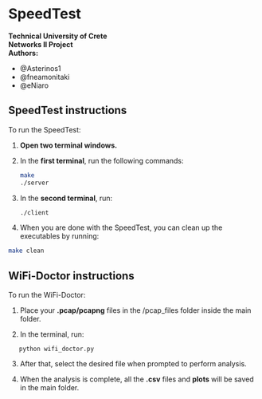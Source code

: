 # SpeedTest
**Technical University of Crete**  
**Networks II Project**  
**Authors:**  
- @Asterinos1
- @fneamonitaki 
- @eNiaro

##  SpeedTest instructions

To run the SpeedTest:

1. **Open two terminal windows.**

2. In the **first terminal**, run the following commands:
   ```bash
   make
   ./server
   ```

3. In the **second terminal**, run:
   ```bash
   ./client
   ```

4. When you are done with the SpeedTest, you can clean up the executables by running:

```bash
make clean
```

## WiFi-Doctor instructions

To run the WiFi-Doctor:

1. Place your **.pcap/pcapng** files in the /pcap_files folder inside the main folder.

2. In the terminal, run:
```
   python wifi_doctor.py
   ```
3. After that, select the desired file when prompted to perform analysis.

4. When the analysis is complete, all the **.csv** files and **plots** will be saved in the main folder.
